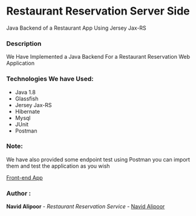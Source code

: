 # Restaurant Reservation Server Side
Java Backend of a Restaurant App Using Jersey Jax-RS

  ### Description
  We Have Implemented a Java Backend For a Restaurant Reservation Web Application
  
  ### Technologies We have Used:
  - Java 1.8
  - Glassfish
  - Jersey Jax-RS
  - Hibernate
  - Mysql
  - JUnit
  - Postman
  
  ### Note: 
  We have also provided some endpoint test using Postman you can import them and test the application as you wish 
  
  [Front-end App](https://github.com/masoudslipknot/Internet-Eng--Frontend)

 ### Author : 
 **Navid Alipoor** - *Restaurant Reservation Service* - [Navid Alipoor](https://github.com/navid9675)
